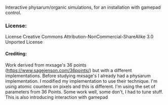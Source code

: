 Interactive physarum/organic simulations, for an installation with gamepad control.

### License:
License Creative Commons Attribution-NonCommercial-ShareAlike 3.0 Unported License

#### Crediting:
Work derived from mxsage's 36 points (https://www.sagejenson.com/36points/) but with a different implementations.
Before studying mxsage's I already had a physarum implementation. I modified my implementation to use their technique.
I'm using atomic counters on pixels and this is different. I'm using the set of parameters from 36 Points. Some work well, some don't, I had to tune stuff.
This is also introducing interaction with gamepad
